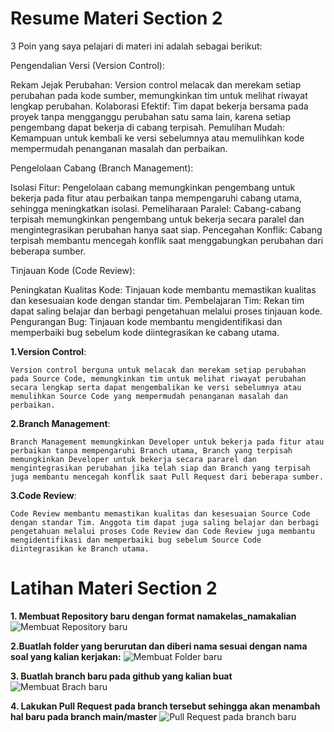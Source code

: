 
# Resume Materi Section 2

3 Poin yang saya pelajari di materi ini adalah sebagai berikut: 

Pengendalian Versi (Version Control):

Rekam Jejak Perubahan: Version control melacak dan merekam setiap perubahan pada kode sumber, memungkinkan tim untuk melihat riwayat lengkap perubahan.
Kolaborasi Efektif: Tim dapat bekerja bersama pada proyek tanpa mengganggu perubahan satu sama lain, karena setiap pengembang dapat bekerja di cabang terpisah.
Pemulihan Mudah: Kemampuan untuk kembali ke versi sebelumnya atau memulihkan kode mempermudah penanganan masalah dan perbaikan.

Pengelolaan Cabang (Branch Management):

Isolasi Fitur: Pengelolaan cabang memungkinkan pengembang untuk bekerja pada fitur atau perbaikan tanpa mempengaruhi cabang utama, sehingga meningkatkan isolasi.
Pemeliharaan Paralel: Cabang-cabang terpisah memungkinkan pengembang untuk bekerja secara paralel dan mengintegrasikan perubahan hanya saat siap.
Pencegahan Konflik: Cabang terpisah membantu mencegah konflik saat menggabungkan perubahan dari beberapa sumber.

Tinjauan Kode (Code Review):

Peningkatan Kualitas Kode: Tinjauan kode membantu memastikan kualitas dan kesesuaian kode dengan standar tim.
Pembelajaran Tim: Rekan tim dapat saling belajar dan berbagi pengetahuan melalui proses tinjauan kode.
Pengurangan Bug: Tinjauan kode membantu mengidentifikasi dan memperbaiki bug sebelum kode diintegrasikan ke cabang utama.

**1.Version Control**:

    Version control berguna untuk melacak dan merekam setiap perubahan pada Source Code, memungkinkan tim untuk melihat riwayat perubahan secara lengkap serta dapat mengembalikan ke versi sebelumnya atau memulihkan Source Code yang mempermudah penanganan masalah dan perbaikan.

**2.Branch Management**:

    Branch Management memungkinkan Developer untuk bekerja pada fitur atau perbaikan tanpa mempengaruhi Branch utama, Branch yang terpisah memungkinkan Developer untuk bekerja secara pararel dan mengintegrasikan perubahan jika telah siap dan Branch yang terpisah juga membantu mencegah konflik saat Pull Request dari beberapa sumber.


**3.Code Review**:

    Code Review membantu memastikan kualitas dan kesesuaian Source Code dengan standar Tim. Anggota tim dapat juga saling belajar dan berbagi pengetahuan melalui proses Code Review dan Code Review juga membantu mengidentifikasi dan memperbaiki bug sebelum Source Code diintegrasikan ke Branch utama.

# Latihan Materi Section 2

**1. Membuat Repository baru dengan format namakelas_namakalian**
![Membuat Repository baru](https://github.com/yuumens/react_Ahmad-Rizky-Has/assets/98307842/2e415d1c-69b2-4165-957a-2f06cdc636fb)

**2.Buatlah folder yang berurutan dan diberi nama sesuai dengan nama soal yang kalian kerjakan:**
![Membuat Folder baru](https://github.com/yuumens/react_Ahmad-Rizky-Has/assets/98307842/6b13f928-de2b-423e-ad46-47fd1f6cf5b2)

**3. Buatlah branch baru pada github yang kalian buat**
![Membuat Brach baru](https://github.com/yuumens/react_Ahmad-Rizky-Has/assets/98307842/e406ffc0-a155-4b3d-93a2-6c0182211ed6)

**4. Lakukan Pull Request pada branch tersebut sehingga akan menambah hal baru pada branch main/master**
![Pull Request pada branch baru](https://github.com/yuumens/react_Ahmad-Rizky-Has/assets/98307842/cc05b642-9124-4a6b-b591-5abb73fc677a)







